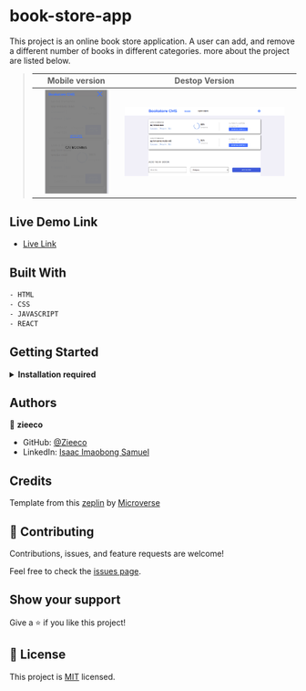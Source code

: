 # book-store-app

This project is an online book store application. A user can add, and remove a different number of books in different categories.
more about the project are listed below.

<p align="center">

> || Mobile version || Destop Version ||
> |-|---------|-|---------|-|
> || ![Screenshot1](/src/assets/mobile.png) || ![screen2](/src/assets/desktop.png) ||
</p>

## Live Demo Link
- [Live Link](https://festive-golick-7e4d21.netlify.app/)


## Built With

  ~~~ bash
  - HTML
  - CSS
  - JAVASCRIPT
  - REACT
  ~~~

## Getting Started

<details>
    <summary><b>Installation required</b></summary>

#### Step 0: Prerequisites

 - A text editor (preferably Visual Studio Code, or any code editor of your choice)
  -  [Git](https://git-scm.com/downloads)
  -  [Node](https://nodejs.org/en/download/)
  - #### Clone this repository

  To get a local copy up and running, download th zip file or follow the steps below by rnning these commands in your command line.

~~~bash
git clone https://github.com/zieeco/book-store-app.git
~~~

 - Navigate to the location of the folder in your machine:

 ~~~bash
 cd book-store-app
 ~~~

#### Step 0.1: Prerequisites

Run the following command in your terminal or command line to install the `npm` packages

- `npm install`
- `npm run build`
- `npm start`
- `npm run test`

<sub>To learn React, check out the [React documentation](https://reactjs.org/).
</sub>

</details>


## Authors

👤 **zieeco**

- GitHub: [@Zieeco](https://github.com/zieeco)
- LinkedIn: [Isaac Imaobong Samuel](https://www.linkedin.com/in/isaac-imaobong-samuel-a4849b1b8/)

## Credits

Template from this [zeplin](https://app.zeplin.io/project/5b35a9e13227086040f8eb75/screen/5b695e29bb8c844f118f9378) by [Microverse](https://bit.ly/MicroverseTN)
## 🤝 Contributing

Contributions, issues, and feature requests are welcome!

Feel free to check the [issues page](https://github.com/zieeco/book-store-app/issues).

## Show your support

Give a ⭐️ if you like this project!

## 📝 License

This project is [MIT](./MIT.md) licensed.
